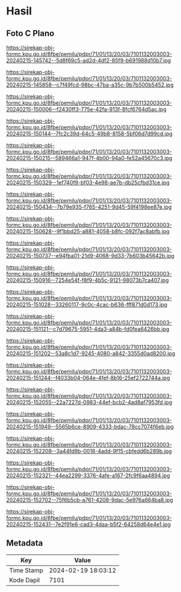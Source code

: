 # Hasil

## Foto C Plano

https://sirekap-obj-formc.kpu.go.id/8fbe/pemilu/pdpr/71/01/13/20/03/7101132003003-20240215-145742--5d8f69c5-ad2d-4df2-85f9-b691988d10b7.jpg

https://sirekap-obj-formc.kpu.go.id/8fbe/pemilu/pdpr/71/01/13/20/03/7101132003003-20240215-145858--c7f49fcd-98bc-47ba-a35c-9b7b500b5452.jpg

https://sirekap-obj-formc.kpu.go.id/8fbe/pemilu/pdpr/71/01/13/20/03/7101132003003-20240215-150006--f2430ff3-775e-42fa-913f-8fcf6764d5ac.jpg

https://sirekap-obj-formc.kpu.go.id/8fbe/pemilu/pdpr/71/01/13/20/03/7101132003003-20240215-150144--7fc2c39d-64c5-49b8-8158-5bf06d7d99cd.jpg

https://sirekap-obj-formc.kpu.go.id/8fbe/pemilu/pdpr/71/01/13/20/03/7101132003003-20240215-150215--589466a1-947f-4b00-94a0-fe52a45670c3.jpg

https://sirekap-obj-formc.kpu.go.id/8fbe/pemilu/pdpr/71/01/13/20/03/7101132003003-20240215-150329--1ef740f9-bf03-4e98-ae7b-db25cfbd31ce.jpg

https://sirekap-obj-formc.kpu.go.id/8fbe/pemilu/pdpr/71/01/13/20/03/7101132003003-20240215-150434--7b79e935-f765-4251-9d45-59f4198ee87e.jpg

https://sirekap-obj-formc.kpu.go.id/8fbe/pemilu/pdpr/71/01/13/20/03/7101132003003-20240215-150628--9f1bbd25-a881-4058-b8fc-092f7ac8abfb.jpg

https://sirekap-obj-formc.kpu.go.id/8fbe/pemilu/pdpr/71/01/13/20/03/7101132003003-20240215-150737--e94fba01-21d9-4068-9d33-7b603b45642b.jpg

https://sirekap-obj-formc.kpu.go.id/8fbe/pemilu/pdpr/71/01/13/20/03/7101132003003-20240215-150916--7254e54f-f8f9-4b5c-9121-98073b7ca407.jpg

https://sirekap-obj-formc.kpu.go.id/8fbe/pemilu/pdpr/71/01/13/20/03/7101132003003-20240215-151028--33260117-9c0c-4cac-b636-fff871d0d173.jpg

https://sirekap-obj-formc.kpu.go.id/8fbe/pemilu/pdpr/71/01/13/20/03/7101132003003-20240215-151121--c7d79675-5951-4da3-a84b-fd0fea6426bb.jpg

https://sirekap-obj-formc.kpu.go.id/8fbe/pemilu/pdpr/71/01/13/20/03/7101132003003-20240215-151202--53a8c1d7-9245-4080-a842-3355d0ad8200.jpg

https://sirekap-obj-formc.kpu.go.id/8fbe/pemilu/pdpr/71/01/13/20/03/7101132003003-20240215-151244--f4033b04-064e-4fef-8b16-25ef2722744a.jpg

https://sirekap-obj-formc.kpu.go.id/8fbe/pemilu/pdpr/71/01/13/20/03/7101132003003-20240215-152055--22a7227d-0983-44ef-bcb2-4ad8af7953fd.jpg

https://sirekap-obj-formc.kpu.go.id/8fbe/pemilu/pdpr/71/01/13/20/03/7101132003003-20240215-151949--5565b6ce-8909-4333-bdac-78cc7074f6eb.jpg

https://sirekap-obj-formc.kpu.go.id/8fbe/pemilu/pdpr/71/01/13/20/03/7101132003003-20240215-152208--3a44fd9b-0018-4add-9f15-cbfedd6b289b.jpg

https://sirekap-obj-formc.kpu.go.id/8fbe/pemilu/pdpr/71/01/13/20/03/7101132003003-20240215-152321--44ea2299-3376-4afe-a167-2fc9f6aa4894.jpg

https://sirekap-obj-formc.kpu.go.id/8fbe/pemilu/pdpr/71/01/13/20/03/7101132003003-20240215-152702--75f6b5cb-a761-4208-9dac-5e976a664ba8.jpg

https://sirekap-obj-formc.kpu.go.id/8fbe/pemilu/pdpr/71/01/13/20/03/7101132003003-20240215-152431--7e2f91e6-cad3-4daa-b5f2-64258d64e4e1.jpg


## Metadata

| Key        | Value               |
| ---------- | ------------------- |
| Time Stamp | 2024-02-19 18:03:12 |
| Kode Dapil | 7101                |



